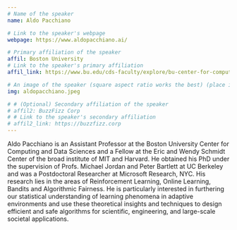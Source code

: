 ```yaml
---
# Name of the speaker
name: Aldo Pacchiano

# Link to the speaker's webpage
webpage: https://www.aldopacchiano.ai/

# Primary affiliation of the speaker
affil: Boston University
# Link to the speaker's primary affiliation
affil_link: https://www.bu.edu/cds-faculty/explore/bu-center-for-computing-data-sciences/

# An image of the speaker (square aspect ratio works the best) (place in the `assets/img/speakers` directory)
img: aldopacchiano.jpeg

# # (Optional) Secondary affiliation of the speaker
# affil2: BuzzFizz Corp
# # Link to the speaker's secondary affiliation 
# affil2_link: https://buzzfizz.corp
---
```


<!-- Whatever you write below will show up as the speaker's bio -->

Aldo Pacchiano is an Assistant Professor at the Boston University Center for Computing and Data Sciences and a Fellow at the Eric and Wendy Schmidt Center of the broad institute of MIT and Harvard. He obtained his PhD under the supervision of Profs. Michael Jordan and Peter Bartlett at UC Berkeley and was a Postdoctoral Researcher at Microsoft Research, NYC. His research lies in the areas of Reinforcement Learning, Online Learning, Bandits and Algorithmic Fairness. He is particularly interested in furthering our statistical understanding of learning phenomena in adaptive environments and use these theoretical insights and techniques to design efficient and safe algorithms for scientific, engineering, and large-scale societal applications.
